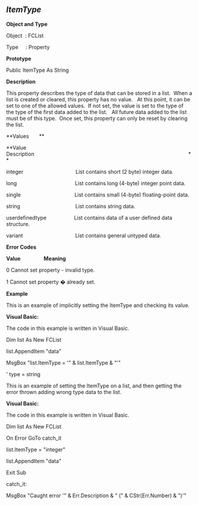 _ItemType_
----------

**Object and Type**

Object  : FCList

Type     : Property

**Prototype**

Public ItemType As String

**Description**

This property describes the type of data that can be stored in a list.  When a list is created or cleared, this property has no value.   At this point, it can be set to one of the allowed values.  If not set, the value is set to the type of the type of the first data added to the list.   All future data added to the list must be of this type.  Once set, this property can only be reset by clearing the list.

**Values       **

**Value                                     Description                                                                                                          **

integer                                    List contains short (2 byte) integer data.

long                                        List contains long (4-byte) integer point data.

single                                     List contains small (4-byte) floating-point data.

string                                      List contains string data.

userdefinedtype                   List contains data of a user defined data structure.

variant                                    List contains general untyped data.

**Error Codes**

**Value**                **Meaning**

0 Cannot set property - invalid type.

1 Cannot set property � already set.

**Example**

This is an example of implicitly setting the ItemType and checking its value.

**Visual Basic:**

The code in this example is written in Visual Basic.

Dim list As New FCList

list.AppendItem "data"

MsgBox "list.ItemType = '" & list.ItemType & "'" 

' type = string

This is an example of setting the ItemType on a list, and then getting the error thrown adding wrong type data to the list.

**Visual Basic:**

The code in this example is written in Visual Basic.

Dim list As New FCList

On Error GoTo catch_it

list.ItemType = "integer"

list.AppendItem "data"

Exit Sub

catch_it:

MsgBox "Caught error '" & Err.Description & " (" & CStr(Err.Number) & ")'"